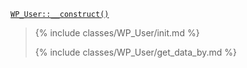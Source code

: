 <p><code><a href="https://developer.wordpress.org/reference/classes/wp_user/__construct/">WP_User::__construct()</a></code></p>

<blockquote>

{% include classes/WP_User/init.md %}

{% include classes/WP_User/get_data_by.md %}

</blockquote>
